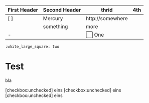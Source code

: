 First Header | Second Header | thrid | 4th
------------ | ------------- | ------------- | -------------
[ ] | Mercury | http://somewhere |
||something | more
- | | :white_large_square: One
    :white_large_square: two
    
    
# Test

bla

  [checkbox:unchecked] eins
  [checkbox:unchecked] eins
  [checkbox:unchecked] eins
    
